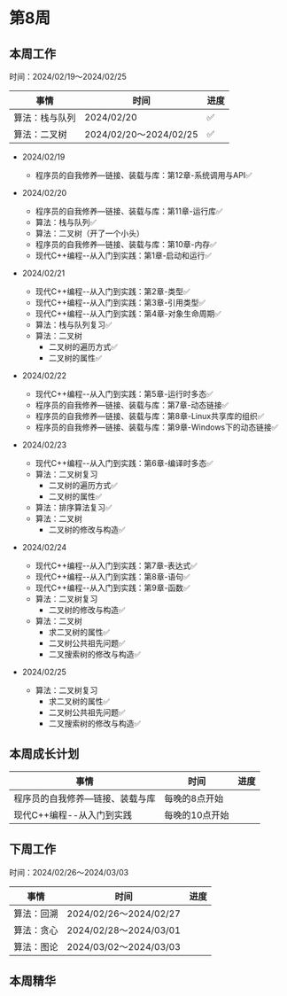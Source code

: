 # 第8周

## 本周工作

时间：2024/02/19～2024/02/25

| 事情           | 时间                   | 进度 |
| -------------- | ---------------------- | ---- |
| 算法：栈与队列 | 2024/02/20             | ✅    |
| 算法：二叉树   | 2024/02/20～2024/02/25 | ✅    |

+ 2024/02/19
  + 程序员的自我修养—链接、装载与库：第12章-系统调用与API✅
+ 2024/02/20
  + 程序员的自我修养—链接、装载与库：第11章-运行库✅
  + 算法：栈与队列✅
  + 算法：二叉树（开了一个小头）
  + 程序员的自我修养—链接、装载与库：第10章-内存✅
  + 现代C++编程--从入门到实践：第1章-启动和运行✅
+ 2024/02/21
  + 现代C++编程--从入门到实践：第2章-类型✅
  + 现代C++编程--从入门到实践：第3章-引用类型✅
  + 现代C++编程--从入门到实践：第4章-对象生命周期✅
  + 算法：栈与队列复习✅
  + 算法：二叉树
    + 二叉树的遍历方式✅
    + 二叉树的属性✅
+ 2024/02/22
  + 现代C++编程--从入门到实践：第5章-运行时多态✅
  + 程序员的自我修养—链接、装载与库：第7章-动态链接✅
  + 程序员的自我修养—链接、装载与库：第8章-Linux共享库的组织✅
  + 程序员的自我修养—链接、装载与库：第9章-Windows下的动态链接✅
+ 2024/02/23
  + 现代C++编程--从入门到实践：第6章-编译时多态✅
  + 算法：二叉树复习
    + 二叉树的遍历方式✅
    + 二叉树的属性✅
  + 算法：排序算法复习✅
  + 算法：二叉树
    + 二叉树的修改与构造✅
+ 2024/02/24
  + 现代C++编程--从入门到实践：第7章-表达式✅
  + 现代C++编程--从入门到实践：第8章-语句✅
  + 现代C++编程--从入门到实践：第9章-函数✅
  + 算法：二叉树复习
    + 二叉树的修改与构造✅
  + 算法：二叉树
    + 求二叉树的属性✅
    + 二叉树公共祖先问题✅
    + 二叉搜索树的修改与构造✅

+ 2024/02/25
  + 算法：二叉树复习
    + 求二叉树的属性✅
    + 二叉树公共祖先问题✅
    + 二叉搜索树的修改与构造✅

## 本周成长计划

| 事情                            | 时间           | 进度 |
| ------------------------------- | -------------- | ---- |
| 程序员的自我修养—链接、装载与库 | 每晚的8点开始  |      |
| 现代C++编程--从入门到实践       | 每晚的10点开始 |      |

## 下周工作

时间：2024/02/26～2024/03/03

| 事情       | 时间                   | 进度 |
| ---------- | ---------------------- | ---- |
| 算法：回溯 | 2024/02/26～2024/02/27 |      |
| 算法：贪心 | 2024/02/28～2024/03/01 |      |
| 算法：图论 | 2024/03/02～2024/03/03 |      |

## 本周精华

